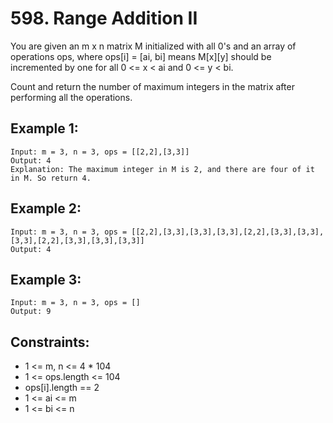 # 598. Range Addition II

You are given an m x n matrix M initialized with all 0's and an array of operations ops, where ops[i] = [ai, bi] means M[x][y] should be incremented by one for all 0 <= x < ai and 0 <= y < bi.

Count and return the number of maximum integers in the matrix after performing all the operations.

## Example 1:

```
Input: m = 3, n = 3, ops = [[2,2],[3,3]]
Output: 4
Explanation: The maximum integer in M is 2, and there are four of it in M. So return 4.
```

## Example 2:

```
Input: m = 3, n = 3, ops = [[2,2],[3,3],[3,3],[3,3],[2,2],[3,3],[3,3],[3,3],[2,2],[3,3],[3,3],[3,3]]
Output: 4
```

## Example 3:

```
Input: m = 3, n = 3, ops = []
Output: 9
```

## Constraints:

* 1 <= m, n <= 4 * 104
* 1 <= ops.length <= 104
* ops[i].length == 2
* 1 <= ai <= m
* 1 <= bi <= n
